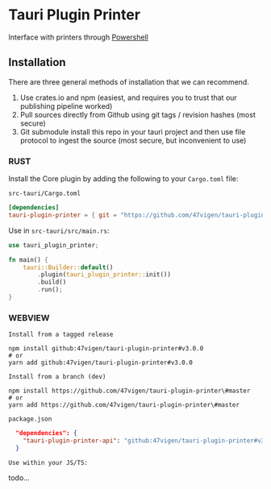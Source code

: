 # Tauri Plugin Printer

Interface with printers through [Powershell](https://learn.microsoft.com/en-us/powershell/scripting/install/installing-powershell-on-windows?view=powershell-7.3)

## Installation

There are three general methods of installation that we can recommend.

1. Use crates.io and npm (easiest, and requires you to trust that our publishing pipeline worked)
2. Pull sources directly from Github using git tags / revision hashes (most secure)
3. Git submodule install this repo in your tauri project and then use file protocol to ingest the source (most secure, but inconvenient to use)

### RUST

Install the Core plugin by adding the following to your `Cargo.toml` file:

`src-tauri/Cargo.toml`

```toml
[dependencies]
tauri-plugin-printer = { git = "https://github.com/47vigen/tauri-plugin-printer", tag = "v3.0.0" }
```

Use in `src-tauri/src/main.rs`:

```RUST
use tauri_plugin_printer;

fn main() {
    tauri::Builder::default()
        .plugin(tauri_plugin_printer::init())
        .build()
        .run();
}
```

### WEBVIEW

`Install from a tagged release`

```
npm install github:47vigen/tauri-plugin-printer#v3.0.0
# or
yarn add github:47vigen/tauri-plugin-printer#v3.0.0
```

`Install from a branch (dev)`

```
npm install https://github.com/47vigen/tauri-plugin-printer\#master
# or
yarn add https://github.com/47vigen/tauri-plugin-printer\#master
```

`package.json`

```json
  "dependencies": {
    "tauri-plugin-printer-api": "github:47vigen/tauri-plugin-printer#v3.0.0",
  }
```

`Use within your JS/TS:`

todo...
